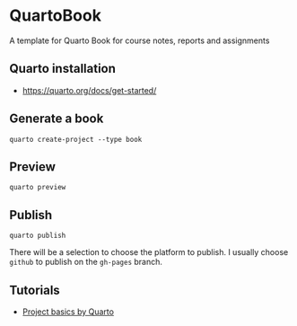 # QuartoBook
A template for Quarto Book for course notes, reports and assignments

## Quarto installation

- https://quarto.org/docs/get-started/

## Generate a book

```
quarto create-project --type book
```

## Preview

```
quarto preview 
```

## Publish

```
quarto publish
```

There will be a selection to choose the platform to publish. I usually choose `github` to publish on the `gh-pages` branch.

## Tutorials

- [Project basics by Quarto](https://quarto.org/docs/projects/quarto-projects.html)